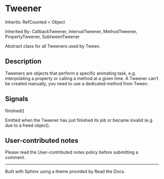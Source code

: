 # Tweener

Inherits: RefCounted < Object

Inherited By: CallbackTweener, IntervalTweener, MethodTweener,
PropertyTweener, SubtweenTweener

Abstract class for all Tweeners used by Tween.

## Description

Tweeners are objects that perform a specific animating task, e.g.
interpolating a property or calling a method at a given time. A Tweener can't
be created manually, you need to use a dedicated method from Tween.

## Signals

finished()

Emitted when the Tweener has just finished its job or became invalid (e.g. due
to a freed object).

## User-contributed notes

Please read the User-contributed notes policy before submitting a comment.

* * *

Built with Sphinx using a theme provided by Read the Docs.

